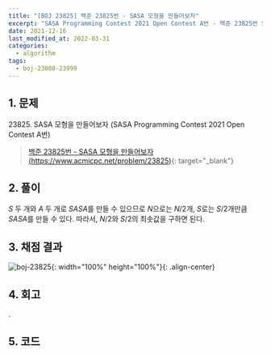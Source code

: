 ```yaml
---
title: "[BOJ 23825] 백준 23825번 - SASA 모형을 만들어보자"
excerpt: "SASA Programming Contest 2021 Open Contest A번 - 백준 23825번 SASA 모형을 만들어보자 풀이"
date: 2021-12-16
last_modified_at: 2022-03-31
categories:
  - algorithm
tags:
  - boj-23000-23999
---
```


## 1. 문제
$23825$. SASA 모형을 만들어보자 (SASA Programming Contest 2021 Open Contest A번)

> [백준 23825번 - SASA 모형을 만들어보자 (https://www.acmicpc.net/problem/23825)](https://www.acmicpc.net/problem/23825){: target="_blank"}

## 2. 풀이

$S$ 두 개와 $A$ 두 개로 $SASA$를 만들 수 있으므로 $N$으로는 $N/2$개, $S$로는 $S/2$개만큼 $SASA$를 만들 수 있다. 따라서, $N/2$와 $S/2$의 최솟값을 구하면 된다.

## 3. 채점 결과

![boj-23825](https://user-images.githubusercontent.com/30232837/160951328-543ddc2c-bba8-4a24-90f2-a27dcc0f2d39.png "boj-23825"){: width="100%" height="100%"}{: .align-center}

## 4. 회고

.

## 5. 코드

<script src="https://gist.github.com/BurningFalls/f0d083d644c4dcad13774268d7a2ac39.js"></script>